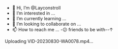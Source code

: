 - 👋 Hi, I’m @Layconstroll
- 👀 I’m interested in ...
- 🌱 I’m currently learning ...
- 💞️ I’m looking to collaborate on ...
- 📫 How to reach me ...
-😕 friends to be with--↑

Uploading VID-20230830-WA0078.mp4…


<!---
Layconstroll/Layconstroll is a ✨ special ✨ repository because its `README.md` (this file) appears on your GitHub profile.
You can click the Preview link to take a look at your changes.
--->
